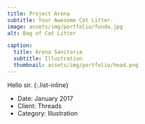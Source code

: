 ```yaml
---
title: Project Arena
subtitle: Your Awesome Cat Litter.
image: assets/img/portfolio/funda.jpg
alt: Bag of Cat Litter

caption:
  title: Arena Sanitaria
  subtitle: Illustration
  thumbnail: assets/img/portfolio/head.png
---
```


Hello sir.
{:.list-inline}

- Date: January 2017
- Client: Threads
- Category: Illustration
